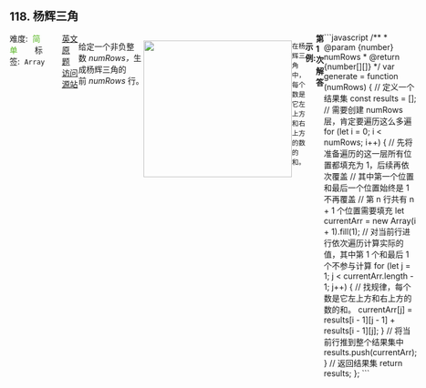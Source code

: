 <div style="font-size: 20px; margin-bottom: 15px; font-weight: bold;">118. 杨辉三角</div>
<div style="display: flex; font-size: 14px; justify-content: space-between;"><div><span style="margin-right: 30px;">难度:&nbsp;&nbsp;<label style="color: rgb(90, 183, 38);">简单</label></span><span style="margin-right: 30px;">标签:&nbsp;&nbsp;<code>Array</code></span></div><div><span style="margin-right: 15px;"><a href="https://leetcode.com/problems/pascals-triangle/">英文原题</a></span><span><a href="https://leetcode-cn.com/problems/pascals-triangle/">访问源站</a></span></div>
<hr style="height: 1px; margin: 1em 0px;" />
<p>给定一个非负整数&nbsp;<em>numRows，</em>生成杨辉三角的前&nbsp;<em>numRows&nbsp;</em>行。</p>

<p><img alt="" src="https://upload.wikimedia.org/wikipedia/commons/0/0d/PascalTriangleAnimated2.gif" style="height:240px; width:260px" /></p>

<p><small>在杨辉三角中，每个数是它左上方和右上方的数的和。</small></p>

<p><strong>示例:</strong></p>

<pre><strong>输入:</strong> 5
<strong>输出:</strong>
[
     [1],
    [1,1],
   [1,2,1],
  [1,3,3,1],
 [1,4,6,4,1]
]</pre>

<hr style="height: 1px; margin: 1em 0px;" />
<strong>第1次解答</strong>
```javascript
/**
 * @param {number} numRows
 * @return {number[][]}
 */
var generate = function (numRows) {
  // 定义一个结果集
  const results = [];
  // 需要创建 numRows 层，肯定要遍历这么多遍
  for (let i = 0; i < numRows; i++) {
    // 先将准备遍历的这一层所有位置都填充为 1，后续再依次覆盖
    // 其中第一个位置和最后一个位置始终是 1 不再覆盖
    // 第 n 行共有 n + 1 个位置需要填充
    let currentArr = new Array(i + 1).fill(1);
    // 对当前行进行依次遍历计算实际的值，其中第 1 个和最后 1 个不参与计算
    for (let j = 1; j < currentArr.length - 1; j++) {
      // 找规律，每个数是它左上方和右上方的数的和。
      currentArr[j] = results[i - 1][j - 1] + results[i - 1][j];
    }
    // 将当前行推到整个结果集中
    results.push(currentArr);
  }
  // 返回结果集
  return results;
};
```